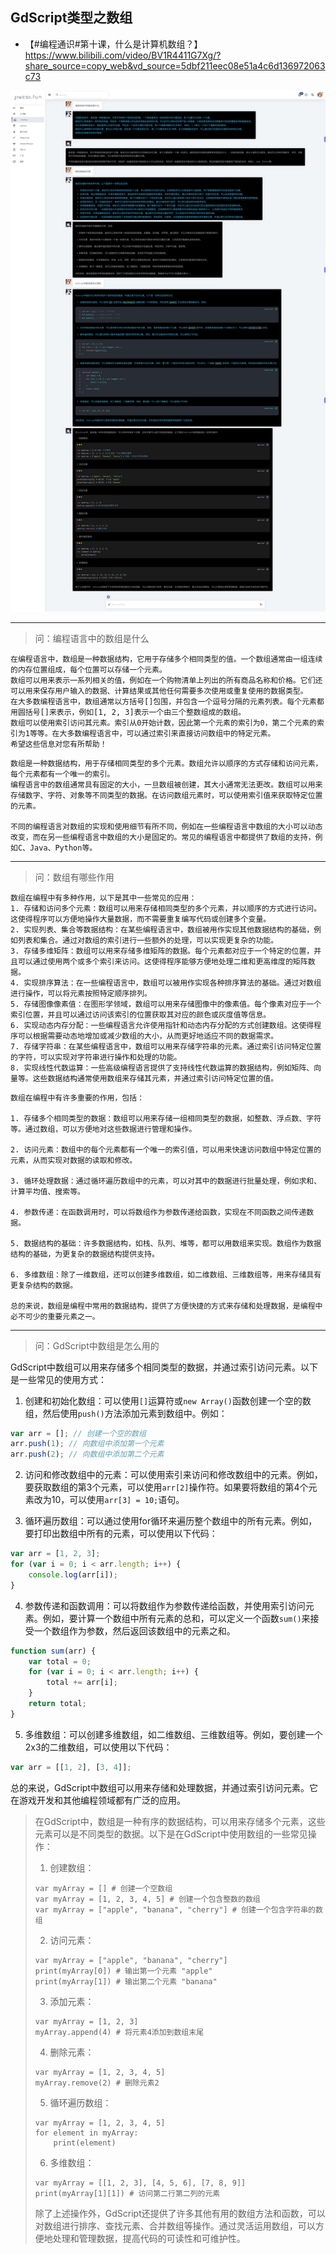 ## GdScript类型之数组

- 【#编程通识#第十课，什么是计算机数组？】 https://www.bilibili.com/video/BV1R4411G7Xg/?share_source=copy_web&vd_source=5dbf211eec08e51a4c6d136972063c73

![img.png](image/img029.png)


-----------
> 问：编程语言中的数组是什么


```text
在编程语言中，数组是一种数据结构，它用于存储多个相同类型的值。一个数组通常由一组连续的内存位置组成，每个位置可以存储一个元素。
数组可以用来表示一系列相关的值，例如在一个购物清单上列出的所有商品名称和价格。它们还可以用来保存用户输入的数据、计算结果或其他任何需要多次使用或重复使用的数据类型。
在大多数编程语言中，数组通常以方括号[]包围，并包含一个逗号分隔的元素列表。每个元素都用圆括号[]来表示，例如[1, 2, 3]表示一个由三个整数组成的数组。
数组可以使用索引访问其元素。索引从0开始计数，因此第一个元素的索引为0，第二个元素的索引为1等等。在大多数编程语言中，可以通过索引来直接访问数组中的特定元素。
希望这些信息对您有所帮助！
```


```text
数组是一种数据结构，用于存储相同类型的多个元素。数组允许以顺序的方式存储和访问元素，每个元素都有一个唯一的索引。
编程语言中的数组通常具有固定的大小，一旦数组被创建，其大小通常无法更改。数组可以用来存储数字、字符、对象等不同类型的数据。在访问数组元素时，可以使用索引值来获取特定位置的元素。

不同的编程语言对数组的实现和使用细节有所不同，例如在一些编程语言中数组的大小可以动态改变，而在另一些编程语言中数组的大小是固定的。常见的编程语言中都提供了数组的支持，例如C、Java、Python等。
```


-----------
> 问：数组有哪些作用


```text
数组在编程中有多种作用，以下是其中一些常见的应用：
1. 存储和访问多个元素：数组可以用来存储相同类型的多个元素，并以顺序的方式进行访问。这使得程序可以方便地操作大量数据，而不需要重复编写代码或创建多个变量。
2. 实现列表、集合等数据结构：在某些编程语言中，数组被用作实现其他数据结构的基础，例如列表和集合。通过对数组的索引进行一些额外的处理，可以实现更复杂的功能。
3. 存储多维矩阵：数组可以用来存储多维矩阵的数据。每个元素都对应于一个特定的位置，并且可以通过使用两个或多个索引来访问。这使得程序能够方便地处理二维和更高维度的矩阵数据。
4. 实现排序算法：在一些编程语言中，数组可以被用作实现各种排序算法的基础。通过对数组进行操作，可以将元素按照特定顺序排列。
5. 存储图像像素值：在图形学领域，数组可以用来存储图像中的像素值。每个像素对应于一个索引位置，并且可以通过访问该索引的位置获取其对应的颜色或灰度值等信息。
6. 实现动态内存分配：一些编程语言允许使用指针和动态内存分配的方式创建数组。这使得程序可以根据需要动态地增加或减少数组的大小，从而更好地适应不同的数据需求。
7. 存储字符串：在某些编程语言中，数组可以用来存储字符串的元素。通过索引访问特定位置的字符，可以实现对字符串进行操作和处理的功能。
8. 实现线性代数运算：一些高级编程语言提供了支持线性代数运算的数据结构，例如矩阵、向量等。这些数据结构通常使用数组来存储其元素，并通过索引访问特定位置的值。
```

```text
数组在编程中有许多重要的作用，包括：

1. 存储多个相同类型的数据：数组可以用来存储一组相同类型的数据，如整数、浮点数、字符等。通过数组，可以方便地对这些数据进行管理和操作。

2. 访问元素：数组中的每个元素都有一个唯一的索引值，可以用来快速访问数组中特定位置的元素，从而实现对数据的读取和修改。

3. 循环处理数据：通过循环遍历数组中的元素，可以对其中的数据进行批量处理，例如求和、计算平均值、搜索等。

4. 参数传递：在函数调用时，可以将数组作为参数传递给函数，实现在不同函数之间传递数据。

5. 数据结构的基础：许多数据结构，如栈、队列、堆等，都可以用数组来实现。数组作为数据结构的基础，为更复杂的数据结构提供支持。

6. 多维数组：除了一维数组，还可以创建多维数组，如二维数组、三维数组等，用来存储具有更复杂结构的数据。

总的来说，数组是编程中常用的数据结构，提供了方便快捷的方式来存储和处理数据，是编程中必不可少的重要元素之一。
```


-----------
> 问：GdScript中数组是怎么用的


GdScript中数组可以用来存储多个相同类型的数据，并通过索引访问元素。以下是一些常见的使用方式：

1. 创建和初始化数组：可以使用`[]`运算符或`new Array()`函数创建一个空的数组，然后使用`push()`方法添加元素到数组中。例如：
```javascript
var arr = []; // 创建一个空的数组
arr.push(1); // 向数组中添加第一个元素
arr.push(2); // 向数组中添加第二个元素
```

2. 访问和修改数组中的元素：可以使用索引来访问和修改数组中的元素。例如，要获取数组的第3个元素，可以使用`arr[2]`操作符。如果要将数组的第4个元素改为10，可以使用`arr[3] = 10;`语句。

3. 循环遍历数组：可以通过使用for循环来遍历整个数组中的所有元素。例如，要打印出数组中所有的元素，可以使用以下代码：
```javascript
var arr = [1, 2, 3];
for (var i = 0; i < arr.length; i++) {
    console.log(arr[i]);
}
```

4. 参数传递和函数调用：可以将数组作为参数传递给函数，并使用索引访问元素。例如，要计算一个数组中所有元素的总和，可以定义一个函数`sum()`来接受一个数组作为参数，然后返回该数组中的元素之和。
```javascript
function sum(arr) {
    var total = 0;
    for (var i = 0; i < arr.length; i++) {
        total += arr[i];
    }
    return total;
}
```

5. 多维数组：可以创建多维数组，如二维数组、三维数组等。例如，要创建一个2x3的二维数组，可以使用以下代码：
```javascript
var arr = [[1, 2], [3, 4]];
```

总的来说，GdScript中数组可以用来存储和处理数据，并通过索引访问元素。它在游戏开发和其他编程领域都有广泛的应用。



> 在GdScript中，数组是一种有序的数据结构，可以用来存储多个元素，这些元素可以是不同类型的数据。以下是在GdScript中使用数组的一些常见操作：
> 
> 1. 创建数组：
> ```gdscript
> var myArray = [] # 创建一个空数组
> var myArray = [1, 2, 3, 4, 5] # 创建一个包含整数的数组
> var myArray = ["apple", "banana", "cherry"] # 创建一个包含字符串的数组
> ```
> 
> 2. 访问元素：
> ```gdscript
> var myArray = ["apple", "banana", "cherry"]
> print(myArray[0]) # 输出第一个元素 "apple"
> print(myArray[1]) # 输出第二个元素 "banana"
> ```
> 
> 3. 添加元素：
> ```gdscript
> var myArray = [1, 2, 3]
> myArray.append(4) # 将元素4添加到数组末尾
> ```
> 
> 4. 删除元素：
> ```gdscript
> var myArray = [1, 2, 3, 4, 5]
> myArray.remove(2) # 删除元素2
> ```
> 
> 5. 循环遍历数组：
> ```gdscript
> var myArray = [1, 2, 3, 4, 5]
> for element in myArray:
>     print(element)
> ```
> 
> 6. 多维数组：
> ```gdscript
> var myArray = [[1, 2, 3], [4, 5, 6], [7, 8, 9]]
> print(myArray[1][1]) # 访问第二行第二列的元素
> ```
> 
> 除了上述操作外，GdScript还提供了许多其他有用的数组方法和函数，可以对数组进行排序、查找元素、合并数组等操作。通过灵活运用数组，可以方便地处理和管理数据，提高代码的可读性和可维护性。